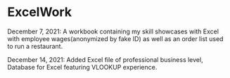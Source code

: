 # ExcelWork
December 7, 2021:
A workbook containing my skill showcases with Excel with employee wages(anonymized by fake ID)  as well as an order list used to run a restaurant.


December 14, 2021:
Added Excel file of professional business level, Database for Excel featuring VLOOKUP experience.
